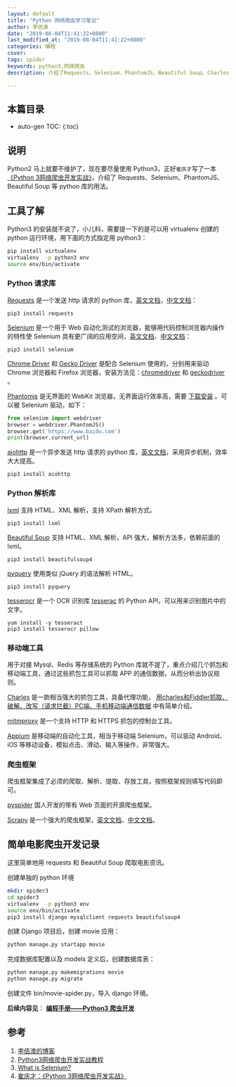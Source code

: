 ```yaml
---
layout: default
title: "Python 网络爬虫学习笔记"
author: 李佶澳
date: "2019-08-04T11:41:22+0800"
last_modified_at: "2019-08-04T11:41:22+0800"
categories: 编程
cover: 
tags: spider
keywords: python3,网络爬虫
description: 介绍了Requests、Selenium、PhantomJS、Beautiful Soup、Charles、Scrapy等python库或工具的用法

---
```


## 本篇目录

* auto-gen TOC:
{:toc}

## 说明

Python2 马上就要不维护了，现在要尽量使用 Python3，正好`崔庆才`写了一本[《Python 3网络爬虫开发实战》][4]，介绍了 Requests、Selenium、PhantomJS、Beautiful Soup 等 python 库的用法。

## 工具了解

Python3 的安装就不说了，小儿科，需要提一下的是可以用 virtualenv 创建的 python 运行环境，用下面的方式指定用 python3：

```sh
pip install virtualenv
virtualenv  -p python3 env
source env/bin/activate
```

### Python 请求库

[Requests](https://github.com/requests/requests) 是一个发送 http 请求的 python 库，[英文文档](https://2.python-requests.org/en/master/)，[中文文档](http://2.python-requests.org/zh_CN/latest/)：

	pip3 install requests

[Selenium](https://github.com/SeleniumHQ/selenium/tree/master/py) 是一个用于 Web 自动化测试的浏览器，能够用代码控制浏览器内操作的特性使 Selenium 具有更广阔的应用空间，[英文文档](https://selenium-python.readthedocs.io/)、[中文文档](https://selenium-python-zh.readthedocs.io/en/latest/)：

	pip3 install selenium

[Chrome Driver](https://sites.google.com/a/chromium.org/chromedriver) 和 [Gecko Driver](https://github.com/mozilla/geckodriver) 是配合 Selenium 使用的，分别用来驱动 Chrome 浏览器和 Firefox 浏览器，安装方法见：[chromedriver](https://cuiqingcai.com/5135.html) 和 [geckodriver](https://cuiqingcai.com/5153.html) 。

[Phantomjs](http://phantomjs.org) 是无界面的 WebKit 浏览器，无界面运行效率高，需要 [下载安装](https://phantomjs.org/download.html) 。可以被 Selenium 驱动，如下：


```python
from selenium import webdriver
browser = webdriver.PhantomJS()
browser.get('https://www.baidu.com')
print(browser.current_url)
```

[aiohttp](https://github.com/aio-libs/aiohttp) 是一个异步发送 http 请求的 python 库，[英文文档](https://aiohttp.readthedocs.io/en/stable/)，采用异步机制，效率大大提高。

	pip3 install aiohttp

### Python 解析库

[lxml](https://github.com/lxml/lxml) 支持 HTML、XML 解析，支持 XPath 解析方式。

	pip3 install lxml

[Beautiful Soup](https://www.crummy.com/software/BeautifulSoup/bs4/doc) 支持 HTML、XML 解析，API 强大，解析方法多，依赖前面的 lxml。

	pip3 install beautifulsoup4

[pyquery](https://github.com/gawel/pyquery) 使用类似 jQuery 的语法解析 HTML。

	pip3 install pyquery

[tesserocr](https://github.com/sirfz/tesserocr)  是一个 OCR 识别库 [tesserac](https://github.com/tesseract-ocr/tesseract) 的 Python API，可以用来识别图片中的文字。

	yum install -y tesseract
	pip3 install tesserocr pillow

### 移动端工具

用于对接 Mysql、Redis 等存储系统的 Python 库就不提了，重点介绍几个抓包和移动端工具，通过这些抓包工具可以抓取 APP 的通信数据，从而分析出协议规则。

[Charles](https://www.charlesproxy.com) 是一款相当强大的抓包工具，具备代理功能， [用charles和Fiddler抓取、破解、改写（请求拦截）PC端、手机移动端通信数据](https://www.lijiaocn.com/%E6%8A%80%E5%B7%A7/2018/02/05/pkt-capture.html) 中有简单介绍。

[mitmproxy](https://github.com/mitmproxy/mitmproxy) 是一个支持 HTTP 和 HTTPS 抓包的控制台工具。

[Appium](htttps://github.com/appium/appium) 是移动端的自动化工具，相当于移动端 Selenium，可以驱动 Android、iOS 等移动设备，模拟点击、滑动、输入等操作，非常强大。

### 爬虫框架

爬虫框架集成了必须的爬取、解析、提取、存放工具，按照框架规则填写代码即可。

[pyspider](https://github.com/binux/pyspider) 国人开发的带有 Web 页面的开源爬虫框架。

[Scrapy](https://github.com/scrapy/scrapy) 是一个强大的爬虫框架，[英文文档](https://docs.scrapy.org/en/master/intro/overview.html)、[中文文档](https://scrapy-chs.readthedocs.io/zh_CN/0.24/intro/overview.html0)。

## 简单电影爬虫开发记录

这里简单地用 requests 和 Beautiful Soup 爬取电影资讯。

创建单独的 python 环境

```sh
mkdir spider3
cd spider3
virtualenv  -p python3 env
source env/bin/activate
pip3 install django mysqlclient requests beautifulsoup4
```

创建 Django 项目后，创建 movie 应用：

```sh
python manage.py startapp movie
```

完成数据库配置以及 models 定义后，创建数据库表：

```sh
python manage.py makemigrations movie
python manage.py migrate
```

创建文件 bin/movie-spider.py，导入 django 环境。

**后续内容见**： **[编程手册——Python3 爬虫开发](https://www.lijiaocn.com/prog/py3spider/)**

## 参考

1. [李佶澳的博客][1]
2. [Python3网络爬虫开发实战教程][2]
3. [What is Selenium?][3]
4. [崔庆才：《Python 3网络爬虫开发实战》][4]

[1]: https://www.lijiaocn.com "李佶澳的博客"
[2]: https://cuiqingcai.com/5052.html "Python3网络爬虫开发实战教程"
[3]: https://www.seleniumhq.org/ "What is Selenium?"
[4]: https://union-click.jd.com/jdc?e=&p=AyIGZRtYFAcXBFIZWR0yEgRXGVkRBxM3EUQDS10iXhBeGlcJDBkNXg9JHU4YDk5ER1xOGRNLGEEcVV8BXURFUFdfC0RVU1JRUy1OVxUBEAVXH14UMlYDHU8Sd19AYigcI0NLSQEKezN3QmILWStaJQITBlQbWRUHEwJlK1sSMkBpja3tzaejG4Gx1MCKhTdUK1sRBRcOXR1dHQsQAlYrXBULIkUQXw5dbFdZA08eTFZRN2UrWCUyIgdlGGtXbBpVBk4JHAARDgBMDhALRQMGGA4RCkIDVkxYRwEQU1dJaxcDEwNc "崔庆才：《Python 3网络爬虫开发实战 》"
